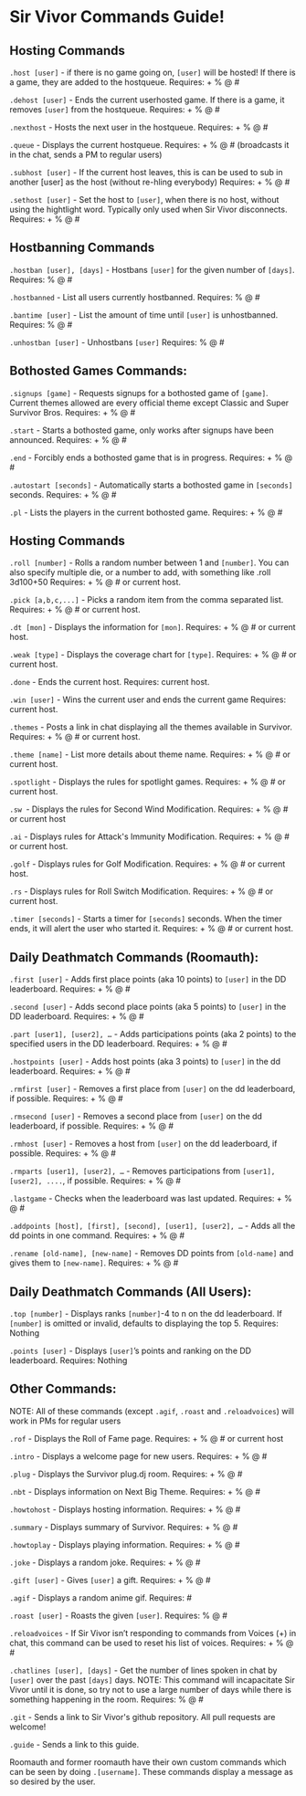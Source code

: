 Sir Vivor Commands Guide!
=========================

Hosting Commands 
---------------------------

`.host [user]` - if there is no game going on, `[user]` will be hosted! If there is a game, they are added to the hostqueue. 
Requires: + % @ #

`.dehost [user]` - Ends the current userhosted game. If there is a game, it removes `[user]` from the hostqueue. 
Requires: + % @ #

`.nexthost` - Hosts the next user in the hostqueue. 
Requires: + % @ #

`.queue` - Displays the current hostqueue. 
Requires: + % @ # (broadcasts it in the chat, sends a PM to regular users)

`.subhost [user]` - If the current host leaves, this is can be used to sub in another [user] as the host (without re-hling everybody)
Requires: + % @ #

`.sethost [user]` - Set the host to `[user]`, when there is no host, without using the hightlight word. Typically only used when Sir Vivor disconnects.
Requires: + % @ #


Hostbanning Commands
---------------------------------
`.hostban [user], [days]` - Hostbans `[user]` for the given number of `[days]`.
Requires: % @ #

`.hostbanned`  - List all users currently hostbanned.
Requires: % @ #

`.bantime [user]` - List the amount of time until `[user]` is unhostbanned.
Requires: % @ #

`.unhostban [user]` - Unhostbans `[user]`
Requires: % @ #

Bothosted Games Commands:
-------------------------

`.signups [game]` - Requests signups for a bothosted game of `[game]`. Current themes allowed are every official theme except Classic and Super Survivor Bros.
Requires: + % @ #

`.start` - Starts a bothosted game, only works after signups have been announced. 
Requires: + % @ #

`.end` - Forcibly ends a bothosted game that is in progress. 
Requires: + % @ #

`.autostart [seconds]` - Automatically starts a bothosted game in `[seconds]` seconds.
Requires: + % @ #

`.pl` - Lists the players in the current bothosted game.
Requires: + % @ #

Hosting Commands
------------------

`.roll [number]` - Rolls a random number between 1 and `[number]`. You can also specify multiple die, or a number to add, with something like .roll 3d100+50
Requires: + % @ # or current host.

 `.pick [a,b,c,...]` - Picks a random item from the comma separated list. 
Requires: + % @ # or current host.

`.dt [mon]` - Displays the information for `[mon]`.
Requires: + % @ # or current host.

`.weak [type]` - Displays the coverage chart for `[type]`.
Requires: + % @ # or current host.

`.done` - Ends the current host.
Requires: current host.

`.win [user]` - Wins the current user and ends the current game
Requires: current host.

`.themes` - Posts a link in chat displaying all the themes available in Survivor. 
Requires: + % @ # or current host.

`.theme [name]` - List more details about theme name. 
Requires: + % @ # or current host.

`.spotlight` - Displays the rules for spotlight games. 
Requires: + % @ # or current host.

`.sw `- Displays the rules for Second Wind Modification.
Requires: + % @ # or current host

`.ai` - Displays rules for Attack's Immunity Modification.
Requires: + % @ # or current host.

`.golf` - Displays rules for Golf Modification.
Requires: + % @ # or current host.

 `.rs` - Displays rules for Roll Switch Modification.
Requires: + % @ # or current host.

`.timer [seconds]` - Starts a timer for `[seconds]` seconds. When the timer ends, it will alert the user who started it.
Requires: + % @ # or current host.


Daily Deathmatch Commands (Roomauth):
------------------------------------
`.first [user]` - Adds first place points (aka 10 points) to `[user]` in the DD leaderboard.
Requires: + % @ #

`.second [user]` - Adds second place points (aka 5 points) to `[user]` in the DD leaderboard.
Requires: + % @ #

`.part [user1], [user2], …` - Adds participations points (aka 2 points) to the specified users in the DD leaderboard.
Requires: + % @ #

`.hostpoints [user]` - Adds host points (aka 3 points) to `[user]` in the dd leaderboard.
Requires: + % @ #

`.rmfirst [user]` - Removes a first place from `[user]` on the dd leaderboard, if possible.
Requires: + % @ #

`.rmsecond [user]` - Removes a second place from `[user]` on the dd leaderboard, if possible.
Requires: + % @ #

`.rmhost [user]` - Removes a host from `[user]` on the dd leaderboard, if possible.
Requires: + % @ #

`.rmparts [user1], [user2], …` - Removes participations from `[user1], [user2], ....`, if possible.
Requires: + % @ #

`.lastgame` - Checks when the leaderboard was last updated.
Requires: + % @ #

`.addpoints [host], [first], [second], [user1], [user2], …` - Adds all the dd points in one command.
Requires: + % @ #

`.rename [old-name], [new-name]` - Removes DD points from `[old-name]` and gives them to `[new-name]`.
Requires: + % @ #

Daily Deathmatch Commands (All Users):
-------------------------------------
`.top [number]`  - Displays ranks `[number]`-4 to n on the dd leaderboard. If `[number]` is omitted or invalid, defaults to displaying the top 5.
Requires: Nothing

`.points [user]` - Displays `[user]`’s points and ranking on the DD leaderboard.
Requires: Nothing

Other Commands:
---------------
NOTE: All of these commands (except `.agif`, `.roast` and `.reloadvoices`) will work in PMs for regular users 

`.rof` - Displays the Roll of Fame page. 
Requires: + % @ # or current host

`.intro` - Displays a welcome page for new users.
Requires:  + % @ #

`.plug` - Displays the Survivor plug.dj room.
Requires: + % @ #

 `.nbt` - Displays information on Next Big Theme.
Requires: + % @ #

`.howtohost` - Displays hosting information.
Requires: + % @ #

`.summary` - Displays summary of Survivor.
Requires: + % @ #

`.howtoplay` - Displays playing information.
Requires: + % @ #

`.joke` - Displays a random joke.
Requires: + % @ #

`.gift [user]` - Gives `[user]` a gift.
Requires: + % @ #

`.agif` - Displays a random anime gif.
Requires: #

`.roast [user]` - Roasts the given `[user]`.
Requires: % @ #

`.reloadvoices` -  If Sir Vivor isn’t responding to commands from Voices (+) in chat, this command can be used to reset his list of voices.
Requires: + % @ #

`.chatlines [user], [days]` - Get the number of lines spoken in chat by `[user]` over the past `[days]` days. NOTE: This command will incapacitate Sir Vivor until it is done, so try not to use a large number of days while there is something happening in the room.
Requires: % @ #

`.git` - Sends a link to Sir Vivor's github repository. All pull requests are welcome!

`.guide` - Sends a link to this guide.

Roomauth and former roomauth have their own custom commands which can be seen by doing `.[username]`. These commands display a message as so desired by the user.
